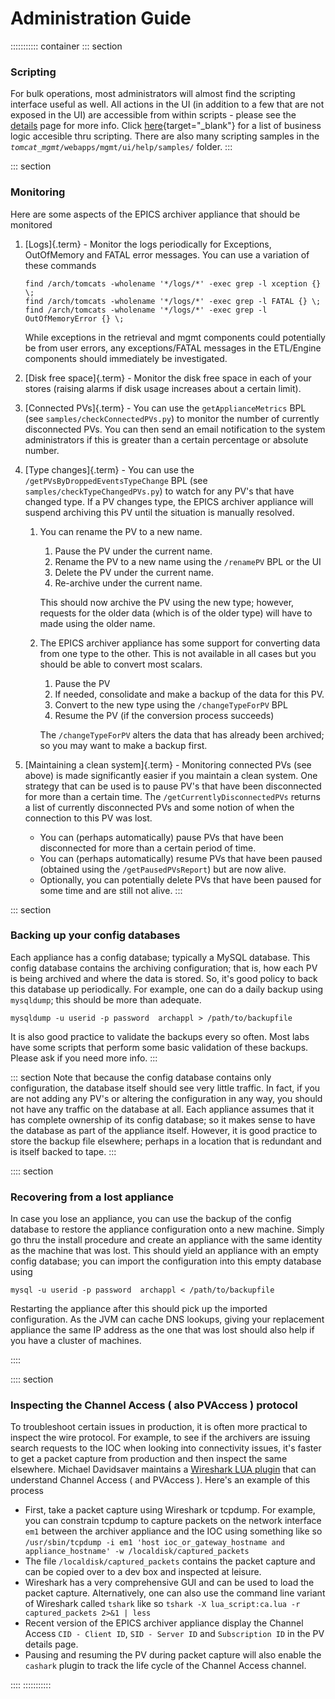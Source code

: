 # Administration Guide


::::::::::: container
::: section
### Scripting

For bulk operations, most administrators will almost find the scripting
interface useful as well. All actions in the UI (in addition to a few
that are not exposed in the UI) are accessible from within scripts -
please see the [details](details.html#scripting) page for more info.
Click [here](api/mgmt_scriptables.html){target="_blank"} for a list of
business logic accesible thru scripting. There are also many scripting
samples in the *`tomcat_mgmt`*`/webapps/mgmt/ui/help/samples/` folder.
:::

::: section
### Monitoring

Here are some aspects of the EPICS archiver appliance that should be
monitored

1.  [Logs]{.term} - Monitor the logs periodically for Exceptions,
    OutOfMemory and FATAL error messages. You can use a variation of
    these commands


        find /arch/tomcats -wholename '*/logs/*' -exec grep -l xception {} \;
        find /arch/tomcats -wholename '*/logs/*' -exec grep -l FATAL {} \;
        find /arch/tomcats -wholename '*/logs/*' -exec grep -l OutOfMemoryError {} \;

    While exceptions in the retrieval and mgmt components could
    potentially be from user errors, any exceptions/FATAL messages in
    the ETL/Engine components should immediately be investigated.

2.  [Disk free space]{.term} - Monitor the disk free space in each of
    your stores (raising alarms if disk usage increases about a certain
    limit).

3.  [Connected PVs]{.term} - You can use the `getApplianceMetrics` BPL
    (see `samples/checkConnectedPVs.py`) to monitor the number of
    currently disconnected PVs. You can then send an email notification
    to the system administrators if this is greater than a certain
    percentage or absolute number.

4.  [Type changes]{.term} - You can use the
    `/getPVsByDroppedEventsTypeChange` BPL (see
    `samples/checkTypeChangedPVs.py`) to watch for any PV\'s that have
    changed type. If a PV changes type, the EPICS archiver appliance
    will suspend archiving this PV until the situation is manually
    resolved.
    1.  You can rename the PV to a new name.
        1.  Pause the PV under the current name.
        2.  Rename the PV to a new name using the `/renamePV` BPL or the
            UI
        3.  Delete the PV under the current name.
        4.  Re-archive under the current name.

        This should now archive the PV using the new type; however,
        requests for the older data (which is of the older type) will
        have to made using the older name.
    2.  The EPICS archiver appliance has some support for converting
        data from one type to the other. This is not available in all
        cases but you should be able to convert most scalars.
        1.  Pause the PV
        2.  If needed, consolidate and make a backup of the data for
            this PV.
        3.  Convert to the new type using the `/changeTypeForPV` BPL
        4.  Resume the PV (if the conversion process succeeds)

        The `/changeTypeForPV` alters the data that has already been
        archived; so you may want to make a backup first.

5.  [Maintaining a clean system]{.term} - Monitoring connected PVs (see
    above) is made significantly easier if you maintain a clean system.
    One strategy that can be used is to pause PV\'s that have been
    disconnected for more than a certain time. The
    `/getCurrentlyDisconnectedPVs` returns a list of currently
    disconnected PVs and some notion of when the connection to this PV
    was lost.
    -   You can (perhaps automatically) pause PVs that have been
        disconnected for more than a certain period of time.
    -   You can (perhaps automatically) resume PVs that have been paused
        (obtained using the `/getPausedPVsReport`) but are now alive.
    -   Optionally, you can potentially delete PVs that have been paused
        for some time and are still not alive.
:::

::: section
### Backing up your config databases

Each appliance has a config database; typically a MySQL database. This
config database contains the archiving configuration; that is, how each
PV is being archived and where the data is stored. So, it\'s good policy
to back this database up periodically. For example, one can do a daily
backup using `mysqldump`; this should be more than adequate.


    mysqldump -u userid -p password  archappl > /path/to/backupfile 

It is also good practice to validate the backups every so often. Most
labs have some scripts that perform some basic validation of these
backups. Please ask if you need more info.
:::

::: section
Note that because the config database contains only configuration, the
database itself should see very little traffic. In fact, if you are not
adding any PV\'s or altering the configuration in any way, you should
not have any traffic on the database at all. Each appliance assumes that
it has complete ownership of its config database; so it makes sense to
have the database as part of the appliance itself. However, it is good
practice to store the backup file elsewhere; perhaps in a location that
is redundant and is itself backed to tape.
:::

:::: section
### Recovering from a lost appliance

<div>

In case you lose an appliance, you can use the backup of the config
database to restore the appliance configuration onto a new machine.
Simply go thru the install procedure and create an appliance with the
same identity as the machine that was lost. This should yield an
appliance with an empty config database; you can import the
configuration into this empty database using


    mysql -u userid -p password  archappl < /path/to/backupfile 

Restarting the appliance after this should pick up the imported
configuration. As the JVM can cache DNS lookups, giving your replacement
appliance the same IP address as the one that was lost should also help
if you have a cluster of machines.

</div>
::::

:::: section
### Inspecting the Channel Access ( also PVAccess ) protocol

<div>

To troubleshoot certain issues in production, it is often more practical
to inspect the wire protocol. For example, to see if the archivers are
issuing search requests to the IOC when looking into connectivity
issues, it\'s faster to get a packet capture from production and then
inspect the same elsewhere. Michael Davidsaver maintains a [Wireshark
LUA plugin](https://github.com/mdavidsaver/cashark/) that can understand
Channel Access ( and PVAccess ). Here\'s an example of this process

-   First, take a packet capture using Wireshark or tcpdump. For
    example, you can constrain tcpdump to capture packets on the network
    interface `em1` between the archiver appliance and the IOC using
    something like so
    `/usr/sbin/tcpdump -i em1 'host ioc_or_gateway_hostname and appliance_hostname' -w /localdisk/captured_packets`
-   The file `/localdisk/captured_packets` contains the packet capture
    and can be copied over to a dev box and inspected at leisure.
-   Wireshark has a very comprehensive GUI and can be used to load the
    packet capture. Alternatively, one can also use the command line
    variant of Wireshark called `tshark` like so
    `tshark -X lua_script:ca.lua -r captured_packets 2>&1 | less`
-   Recent version of the EPICS archiver appliance display the Channel
    Access `CID - Client ID`, `SID - Server ID` and `Subscription ID` in
    the PV details page.
-   Pausing and resuming the PV during packet capture will also enable
    the `cashark` plugin to track the life cycle of the Channel Access
    channel.

</div>
::::
:::::::::::

